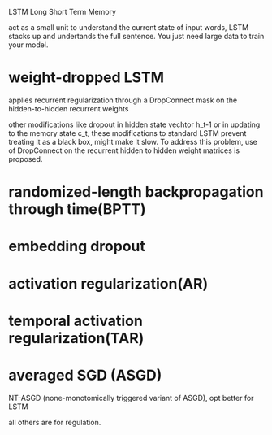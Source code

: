 LSTM
Long Short Term Memory

act as a small unit to understand the current state of input words, LSTM stacks up and
undertands the full sentence. 
You just need large data to train your model.

# weight-dropped LSTM
applies recurrent regularization through a DropConnect mask on the hidden-to-hidden
recurrent weights

other modifications like dropout in hidden state vechtor h_t-1 or in updating to the memory state c_t, these modifications to standard LSTM prevent treating it as a black box, might make it slow.
To address this problem, use of DropConnect on the recurrent hidden to hidden weight matrices is proposed.
# randomized-length backpropagation through time(BPTT)

# embedding dropout
# activation regularization(AR)
# temporal activation regularization(TAR)

# averaged SGD (ASGD)
NT-ASGD (none-monotomically triggered variant of ASGD), opt better for LSTM

all others are for regulation.



